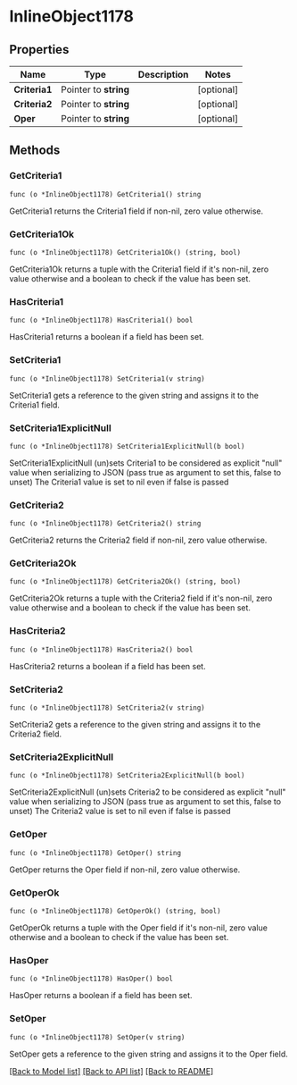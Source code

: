 # InlineObject1178

## Properties

Name | Type | Description | Notes
------------ | ------------- | ------------- | -------------
**Criteria1** | Pointer to **string** |  | [optional] 
**Criteria2** | Pointer to **string** |  | [optional] 
**Oper** | Pointer to **string** |  | [optional] 

## Methods

### GetCriteria1

`func (o *InlineObject1178) GetCriteria1() string`

GetCriteria1 returns the Criteria1 field if non-nil, zero value otherwise.

### GetCriteria1Ok

`func (o *InlineObject1178) GetCriteria1Ok() (string, bool)`

GetCriteria1Ok returns a tuple with the Criteria1 field if it's non-nil, zero value otherwise
and a boolean to check if the value has been set.

### HasCriteria1

`func (o *InlineObject1178) HasCriteria1() bool`

HasCriteria1 returns a boolean if a field has been set.

### SetCriteria1

`func (o *InlineObject1178) SetCriteria1(v string)`

SetCriteria1 gets a reference to the given string and assigns it to the Criteria1 field.

### SetCriteria1ExplicitNull

`func (o *InlineObject1178) SetCriteria1ExplicitNull(b bool)`

SetCriteria1ExplicitNull (un)sets Criteria1 to be considered as explicit "null" value
when serializing to JSON (pass true as argument to set this, false to unset)
The Criteria1 value is set to nil even if false is passed
### GetCriteria2

`func (o *InlineObject1178) GetCriteria2() string`

GetCriteria2 returns the Criteria2 field if non-nil, zero value otherwise.

### GetCriteria2Ok

`func (o *InlineObject1178) GetCriteria2Ok() (string, bool)`

GetCriteria2Ok returns a tuple with the Criteria2 field if it's non-nil, zero value otherwise
and a boolean to check if the value has been set.

### HasCriteria2

`func (o *InlineObject1178) HasCriteria2() bool`

HasCriteria2 returns a boolean if a field has been set.

### SetCriteria2

`func (o *InlineObject1178) SetCriteria2(v string)`

SetCriteria2 gets a reference to the given string and assigns it to the Criteria2 field.

### SetCriteria2ExplicitNull

`func (o *InlineObject1178) SetCriteria2ExplicitNull(b bool)`

SetCriteria2ExplicitNull (un)sets Criteria2 to be considered as explicit "null" value
when serializing to JSON (pass true as argument to set this, false to unset)
The Criteria2 value is set to nil even if false is passed
### GetOper

`func (o *InlineObject1178) GetOper() string`

GetOper returns the Oper field if non-nil, zero value otherwise.

### GetOperOk

`func (o *InlineObject1178) GetOperOk() (string, bool)`

GetOperOk returns a tuple with the Oper field if it's non-nil, zero value otherwise
and a boolean to check if the value has been set.

### HasOper

`func (o *InlineObject1178) HasOper() bool`

HasOper returns a boolean if a field has been set.

### SetOper

`func (o *InlineObject1178) SetOper(v string)`

SetOper gets a reference to the given string and assigns it to the Oper field.


[[Back to Model list]](../README.md#documentation-for-models) [[Back to API list]](../README.md#documentation-for-api-endpoints) [[Back to README]](../README.md)


